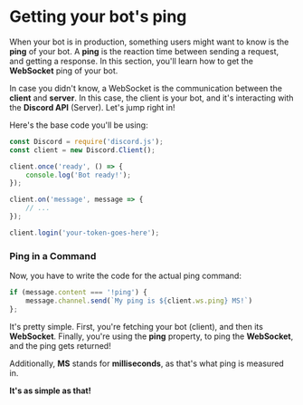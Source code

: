 # Getting your bot's ping
When your bot is in production, something users might want to know is the **ping** of your bot. A **ping** is the reaction time between sending a request, and getting a response. In this section, you'll learn how to get the **WebSocket** ping of your bot.

In case you didn't know, a WebSocket is the communication between the **client** and **server**. In this case, the client is your bot, and it's interacting with the **Discord API** (Server). Let's jump right in!

Here's the base code you'll be using:
```js
const Discord = require('discord.js');
const client = new Discord.Client();

client.once('ready', () => {
    console.log('Bot ready!');
});

client.on('message', message => {
    // ...
});

client.login('your-token-goes-here');
```

### Ping in a Command
Now, you have to write the code for the actual ping command:
```js
if (message.content === '!ping') {
    message.channel.send(`My ping is ${client.ws.ping} MS!`)
};
```
It's pretty simple. First, you're fetching your bot (client), and then its **WebSocket**. Finally, you're using the **ping** property, to ping the **WebSocket**, and the ping gets returned!

Additionally, **MS** stands for **milliseconds**, as that's what ping is measured in.

**It's as simple as that!**